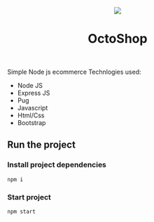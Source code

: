 <p align="center">
  <img src="https://i.ibb.co/NCVZyLx/path98.png">
  <h1 style="border-bottom:0;text-align:center">OctoShop</h1>
  <br>
</p>

Simple Node js ecommerce
Technlogies used:
  * Node JS
  * Express JS
  * Pug
  * Javascript
  * Html/Css
  * Bootstrap
  
## **Run the project**

### Install project dependencies
```
npm i
```

### Start project
```
npm start
```

